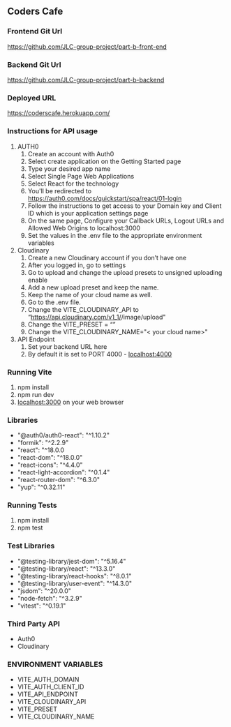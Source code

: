 ## Coders Cafe

### Frontend Git Url
https://github.com/JLC-group-project/part-b-front-end

### Backend Git Url
https://github.com/JLC-group-project/part-b-backend

### Deployed URL
https://coderscafe.herokuapp.com/

### Instructions for API usage
1. AUTH0
   1. Create an account with Auth0
   2. Select create application on the Getting Started page
   3. Type your desired app name
   4. Select Single Page Web Applications
   5. Select React for the technology
   6. You'll be redirected to https://auth0.com/docs/quickstart/spa/react/01-login
   7. Follow the instructions to get access to your Domain key and Client ID which is your application settings page
   8. On the same page, Configure your Callback URLs, Logout URLs and Allowed Web Origins to localhost:3000
   9. Set the values in the .env file to the appropriate environment variables
2. Cloudinary
   1. Create a new Cloudinary account if you don’t have one
   2. After you logged in, go to settings
   3. Go to upload and change the upload presets to unsigned uploading enable
   4. Add a new upload preset and keep the name.
   5. Keep the name of your cloud name as well.
   6. Go to the .env file.
   7. Change the VITE_CLOUDINARY_API to “https://api.cloudinary.com/v1_1/<yourcloudname>/image/upload"
   8. Change the VITE_PRESET = “<your preset name>”
   9. Change the VITE_CLOUDINARY_NAME="< your cloud name>" 
3. API Endpoint
   1. Set your backend URL here
   2. By default it is set to PORT 4000 - [localhost:4000](http://localhost:4000/)

### Running Vite
1. npm install
2. npm run dev
3. [localhost:3000](http://localhost:3000/) on your web browser

### Libraries
- "@auth0/auth0-react": "^1.10.2"
- "formik": "^2.2.9"
- "react": "^18.0.0
- "react-dom": "^18.0.0"
- "react-icons": "^4.4.0"
- "react-light-accordion": "^0.1.4"
- "react-router-dom": "^6.3.0"
- "yup": "^0.32.11"

### Running Tests
1. npm install
2. npm test

### Test Libraries
- "@testing-library/jest-dom": "^5.16.4"
- "@testing-library/react": "^13.3.0"
- "@testing-library/react-hooks": "^8.0.1"
- "@testing-library/user-event": "^14.3.0"
- "jsdom": "^20.0.0"
- "node-fetch": "^3.2.9"
- "vitest": "^0.19.1"

### Third Party API
- Auth0
- Cloudinary

### ENVIRONMENT VARIABLES
- VITE_AUTH_DOMAIN
- VITE_AUTH_CLIENT_ID
- VITE_API_ENDPOINT
- VITE_CLOUDINARY_API
- VITE_PRESET
- VITE_CLOUDINARY_NAME